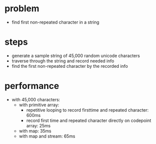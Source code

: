 # problem
- find first non-repeated character in a string
# steps
- generate a sample string of 45,000 random unicode characters
- traverse through the string and record needed info
- find the first non-repeated character by the recorded info

# performance
- with 45,000 characters:
  - with primitive array: 
    - repetitive looping to record firsttime and repeated character: 600ms
    - record first time and repeated character directly on codepoint array: 25ms
  - with map: 35ms
  - with map and stream: 65ms